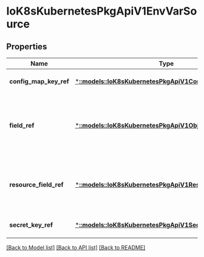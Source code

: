 # IoK8sKubernetesPkgApiV1EnvVarSource

## Properties
Name | Type | Description | Notes
------------ | ------------- | ------------- | -------------
**config_map_key_ref** | [***::models::IoK8sKubernetesPkgApiV1ConfigMapKeySelector**](io.k8s.kubernetes.pkg.api.v1.ConfigMapKeySelector.md) | Selects a key of a ConfigMap. | [optional] [default to null]
**field_ref** | [***::models::IoK8sKubernetesPkgApiV1ObjectFieldSelector**](io.k8s.kubernetes.pkg.api.v1.ObjectFieldSelector.md) | Selects a field of the pod: supports metadata.name, metadata.namespace, metadata.labels, metadata.annotations, spec.nodeName, spec.serviceAccountName, status.hostIP, status.podIP. | [optional] [default to null]
**resource_field_ref** | [***::models::IoK8sKubernetesPkgApiV1ResourceFieldSelector**](io.k8s.kubernetes.pkg.api.v1.ResourceFieldSelector.md) | Selects a resource of the container: only resources limits and requests (limits.cpu, limits.memory, requests.cpu and requests.memory) are currently supported. | [optional] [default to null]
**secret_key_ref** | [***::models::IoK8sKubernetesPkgApiV1SecretKeySelector**](io.k8s.kubernetes.pkg.api.v1.SecretKeySelector.md) | Selects a key of a secret in the pod&#39;s namespace | [optional] [default to null]

[[Back to Model list]](../README.md#documentation-for-models) [[Back to API list]](../README.md#documentation-for-api-endpoints) [[Back to README]](../README.md)


